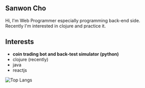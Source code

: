 Sanwon Cho
---
Hi, I'm Web Programmer especially programming back-end side. </br>
Recently I'm interested in clojure and practice it.

Interests
---
- <b>coin trading bot and back-test simulator (python)</b>
- clojure (recently)
- java
- reactjs

![Top Langs](https://github-readme-stats.vercel.app/api/top-langs/?username=sangwon104&layout=compact)

<!--
![Anurag's GitHub stats](https://github-readme-stats.vercel.app/api?username=sangwon104&show_icons=true&theme=radical)

![Top Langs](https://github-readme-stats.vercel.app/api/top-langs/?username=sangwon104&layout=compact)
### Hi there 👋
**sangwon104/sangwon104** is a ✨ _special_ ✨ repository because its `README.md` (this file) appears on your GitHub profile.

Here are some ideas to get you started:

- 🔭 I’m currently working on ...
- 🌱 I’m currently learning ...
- 👯 I’m looking to collaborate on ...
- 🤔 I’m looking for help with ...
- 💬 Ask me about ...
- 📫 How to reach me: ...
- 😄 Pronouns: ...
- ⚡ Fun fact: ...
-->
